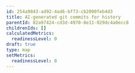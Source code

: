 ```yaml
---
id: 254a9843-ad92-4ad6-bf73-cb2090feb4d3
title: AI-generated git commits for history
parentId: 82a97424-cd3d-4970-8e11-029dc4a0ecc8
childrenIds: []
calculatedMetrics:
  readinessLevel: 0
draft: true
type: map
setMetrics:
  readinessLevel: 0
---
```

